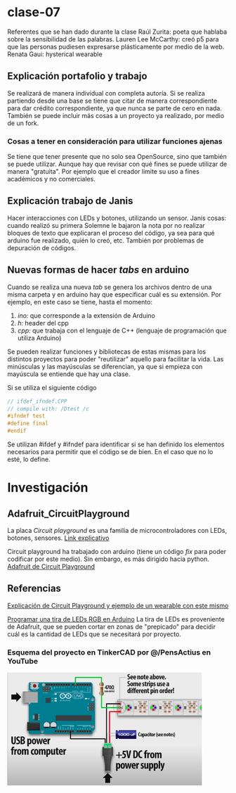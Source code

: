 # clase-07

Referentes que se han dado durante la clase
Raúl Zurita: poeta que hablaba sobre la sensibilidad de las palabras.
Lauren Lee McCarthy: creó p5 para que las personas pudiesen expresarse plásticamente por medio de la web.
Renata Gaui: hysterical wearable

## Explicación portafolio y trabajo
Se realizará de manera individual con completa autoría. Si se realiza partiendo desde una base se tiene que citar de manera correspondiente para dar crédito correspondiente, ya que nunca se parte de cero en nada.
También se puede incluir más cosas a un proyecto ya realizado, por medio de un fork.

### Cosas a tener en consideración para utilizar funciones ajenas
Se tiene que tener presente que no solo sea OpenSource, sino que también se puede utilizar. Aunque hay que revisar con qué fines se puede utilizar de manera "gratuita". Por ejemplo que el creador limite su uso a fines académicos y no comerciales.

## Explicación trabajo de Janis
Hacer interacciones con LEDs y botones, utilizando un sensor.
Janis cosas: cuando realizó su primera Solemne le bajaron la nota por no realizar bloques de texto que explicaran el proceso del código, ya sea para qué arduino fue realizado, quién lo creó, etc. También por problemas de depuración de códigos.

## Nuevas formas de hacer *tabs* en arduino
Cuando se realiza una nueva _tab_ se genera los archivos dentro de una misma carpeta y en arduino hay que especificar cuál es su extensión. Por ejemplo, en este caso se tiene, hasta el momento:
1. _ino:_ que corresponde a la extensión de Arduino
2. _h:_ header del cpp
3. _cpp:_ que trabaja con el lenguaje de C++ (lenguaje de programación que utiliza Arduino)

Se pueden realizar funciones y bibliotecas de estas mismas para los distintos proyectos para poder "reutilizar" aquello para facilitar la vida.
Las minúsculas y las mayúsculas se diferencian, ya que si empieza con mayúscula se entiende que hay una clase.

Si se utiliza el siguiente código
```cpp
// ifdef_ifndef.CPP
// compile with: /Dtest /c
#ifndef test
#define final
#endif
```
Se utilizan #ifdef y #ifndef para identificar si se han definido los elementos necesarios para permitir que el código se de bien.
En el caso que no lo esté, lo define.

# Investigación
## Adafruit_CircuitPlayground
La placa _Circuit playground_ es una familia de microcontroladores con LEDs, botones, sensores. 
[Link explicativo](https://code.org/maker/circuitplayground)

Circuit playground ha trabajado con arduino (tiene un código _fix_ para poder codificar por este medio). Sin embargo, es más dirigido hacia python.
[Adafruit de Circuit Playground](https://github.com/adafruit/Adafruit_CircuitPlayground)

## Referencias
[Explicación de Circuit Playground y ejemplo de un wearable con este mismo](https://www.youtube.com/watch?v=wy8igdGP5UM&ab_channel=AdafruitIndustries)


[Programar una tira de LEDs RGB en Arduino](https://www.youtube.com/watch?v=BQHMMlEAj3g&ab_channel=PensActius)
La tira de LEDs es proveniente de Adafruit, que se pueden cortar en zonas de "prepicado" para decidir cuál es la cantidad de LEDs que se necesitará por proyecto.

### Esquema del proyecto en TinkerCAD por @/PensActius en YouTube
![Esquema del proyecto en TinkerCAD por @/PensActius en YouTube](ejemploLEDS.png)






